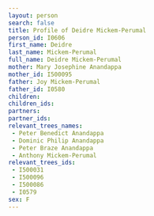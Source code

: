 ```yaml
---
layout: person
search: false
title: Profile of Deidre Mickem-Perumal
person_id: I0606
first_name: Deidre
last_name: Mickem-Perumal
full_name: Deidre Mickem-Perumal
mother: Mary Josephine Anandappa
mother_id: I500095
father: Joy Mickem-Perumal
father_id: I0580
children:
children_ids:
partners:
partner_ids:
relevant_trees_names:
 - Peter Benedict Anandappa
 - Dominic Philip Anandappa
 - Peter Braze Anandappa
 - Anthony Mickem-Perumal
relevant_trees_ids:
 - I500031
 - I500096
 - I500086
 - I0579
sex: F
---
```


